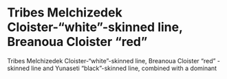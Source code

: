 # Tribes Melchizedek Cloister-“white”-skinned line, Breanoua Cloister “red”

Tribes Melchizedek Cloister-“white”-skinned line, Breanoua Cloister “red”
-skinned line and Yunaseti “black”-skinned line, combined with a dominant